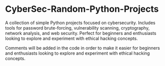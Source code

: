 # CyberSec-Random-Python-Projects
A collection of simple Python projects focused on cybersecurity. Includes tools for password brute-forcing, vulnerability scanning, cryptography, network analysis, and web security. Perfect for beginners and enthusiasts looking to explore and experiment with ethical hacking concepts.

Comments will be added in the code in order to make it easier for beginners and enthusiasts looking to explore and experiment with ethical hacking concepts.
